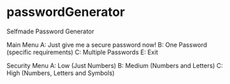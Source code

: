 # passwordGenerator
Selfmade Password Generator

Main Menu
  A: Just give me a secure password now!
  B: One Password (specific requirements)
  C: Multiple Passwords
  E: Exit

Security Menu
  A: Low (Just Numbers)
  B: Medium (Numbers and Letters)
  C: High (Numbers, Letters and Symbols)

